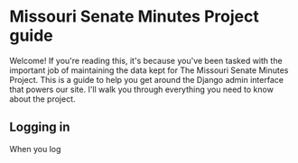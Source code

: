 # Missouri Senate Minutes Project guide
Welcome! If you're reading this, it's because you've been tasked with the important job of maintaining the data kept for The Missouri Senate Minutes Project. This is a guide to help you get around the Django admin interface that powers our site. I'll walk you through everything you need to know about the project.  
## Logging in
When you log 
